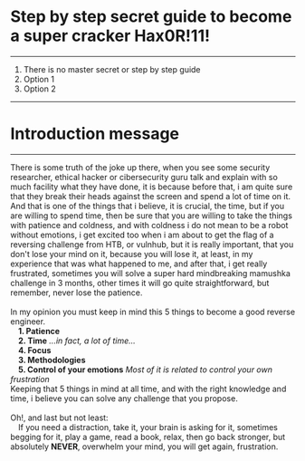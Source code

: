 # Step by step secret guide to become a super cracker Hax0R!11!
--------------------------------------------
 1. There is no master secret or step by step guide
 2. Option 1
 3. Option 2
 -------------------
 # Introduction message
 --------------------------
 There is some truth of the joke up there, when you see some security researcher, ethical hacker or cibersecurity guru
 talk and explain with so much facility what they have done, it is because before that, i am quite sure that they break their
 heads against the screen and spend a lot of time on it. And that is one of the things that i believe, it is crucial, the time,
 but if you are willing to spend time, then be sure that you are willing to take the things with patience and coldness, and with coldness
 i do not mean to be a robot without emotions, i get excited too when i am about to get the flag of a reversing challenge from HTB, or vulnhub,
 but it is really important, that you don't lose your mind on it, because you will lose it, at least, in my experience that was what happened
 to me, and after that, i get really frustrated, sometimes you will solve a super hard mindbreaking mamushka challenge in 3 months, other times
 it will go quite straightforward, but remember, never lose the patience.<br><br>In my opinion you must keep in mind this 5 things to
 become a good reverse engineer.<br>
 &emsp;**1. Patience**<br>
 &emsp;**2. Time** *...in fact, a lot of time...*<br>
 &emsp;**4. Focus**<br>
 &emsp;**3. Methodologies**<br>
 &emsp;**5. Control of your emotions** *Most of it is related to control your own frustration*<br>
 Keeping that 5 things in mind at all time, and with the right knowledge and time, i believe you can solve any challenge that you propose.<br><br>
 Oh!, and last but not least:<br>&emsp;If you need a distraction, take it, your brain is asking for it, sometimes begging for it, play a game, read a book, relax, then go back stronger, but absolutely **NEVER**, overwhelm your mind, you will get again, frustration.
 <br>
